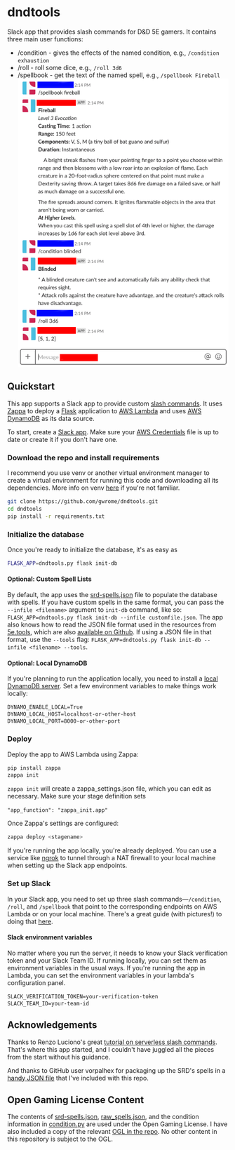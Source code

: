 # dndtools
Slack app that provides slash commands for D&D 5E gamers. It contains three main user functions:
* /condition - gives the effects of the named condition, e.g., `/condition exhaustion`
* /roll - roll some dice, e.g., `/roll 3d6`
* /spellbook - get the text of the named spell, e.g., `/spellbook Fireball`
![alt text](docs/dndtools-screenshot.png "dndtools in action")
## Quickstart
This app supports a Slack app to provide custom [slash commands](https://api.slack.com/slash-commands). It uses [Zappa](https://github.com/Miserlou/Zappa) to deploy a [Flask](http://flask.pocoo.org/) application to [AWS Lambda](https://aws.amazon.com/lambda/) and uses [AWS DynamoDB](https://aws.amazon.com/dynamodb/) as its data source.

To start, create a [Slack app](https://api.slack.com/slack-apps). Make sure your [AWS Credentials](https://aws.amazon.com/blogs/security/a-new-and-standardized-way-to-manage-credentials-in-the-aws-sdks/) file is up to date or create it if you don't have one.

### Download the repo and install requirements
I recommend you use venv or another virtual environment manager to create a virtual environment for running this code and downloading all its dependencies. More info on venv [here](https://docs.python.org/3/library/venv.html) if you're not familiar.

```sh
git clone https://github.com/gwrome/dndtools.git
cd dndtools
pip install -r requirements.txt
```

### Initialize the database
Once you're ready to initialize the database, it's as easy as 

```sh
FLASK_APP=dndtools.py flask init-db
```

#### Optional: Custom Spell Lists
By default, the app uses the [srd-spells.json](dndtools/srd-spells.json) file to populate the database with spells. If you have custom spells in the same format, you can pass the `--infile <filename>` argument to `init-db` command, like so: `FLASK_APP=dndtools.py flask init-db --infile customfile.json`. The app also knows how to read the JSON file format used in the resources from [5e.tools](http://5e.tools), which are also [available on Github](https://github.com/TheGiddyLimit/TheGiddyLimit.github.io). If using a JSON file in that format, use the `--tools` flag: `FLASK_APP=dndtools.py flask init-db --infile <filename> --tools`.

#### Optional: Local DynamoDB
If you're planning to run the application locally, you need to install a [local DynamoDB server](https://docs.aws.amazon.com/amazondynamodb/latest/developerguide/DynamoDBLocal.html). Set a few environment variables to make things work locally:
```
DYNAMO_ENABLE_LOCAL=True
DYNAMO_LOCAL_HOST=localhost-or-other-host
DYNAMO_LOCAL_PORT=8000-or-other-port
```

### Deploy
Deploy the app to AWS Lambda using Zappa:
```sh
pip install zappa
zappa init
```

`zappa init` will create a zappa_settings.json file, which you can edit as necessary. Make sure your stage definition sets

`"app_function": "zappa_init.app"`

Once Zappa's settings are configured:
```sh
zappa deploy <stagename>
```

If you're running the app locally, you're already deployed. You can use a service like [ngrok](https://ngrok.com/) to tunnel through a NAT firewall to your local machine when setting up the Slack app endpoints.

### Set up Slack
In your Slack app, you need to set up three slash commands—`/condition`, `/roll`, and `/spellbook` that point to the corresponding endpoints on AWS Lambda or on your local machine. There's a great guide (with pictures!) to doing that [here](https://renzo.lucioni.xyz/serverless-slash-commands-with-python/).

#### Slack environment variables
No matter where you run the server, it needs to know your Slack verification token and your Slack Team ID. If running locally, you can set them as environment variables in the usual ways. If you're running the app in Lambda, you can set the environment variables in your lambda's configuration panel.
```
SLACK_VERIFICATION_TOKEN=your-verification-token
SLACK_TEAM_ID=your-team-id
```

## Acknowledgements
Thanks to Renzo Luciono's great [tutorial on serverless slash commands](https://renzo.lucioni.xyz/serverless-slash-commands-with-python/). That's where this app started, and I couldn't have juggled all the pieces from the start without his guidance.

And thanks to GitHub user vorpalhex for packaging up the SRD's spells in a [handy JSON file](https://github.com/vorpalhex/srd_spells) that I've included with this repo.

## Open Gaming License Content
The contents of [srd-spells.json](dndtools/srd-spells.json), [raw_spells.json](tests/raw_spells.json), and the condition information in [condition.py](dndtools/condition.py) are used under the Open Gaming License. I have also included a copy of the relevant [OGL in the repo](ogl.html). No other content in this repository is subject to the OGL.
